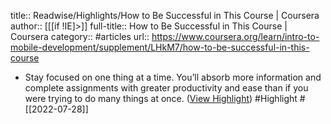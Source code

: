 title:: Readwise/Highlights/How to Be Successful in This Course | Coursera
author:: [[[if !IE]>]]
full-title:: How to Be Successful in This Course | Coursera
category:: #articles
url:: https://www.coursera.org/learn/intro-to-mobile-development/supplement/LHkM7/how-to-be-successful-in-this-course
- Stay focused on one thing at a time. You’ll absorb more information and complete assignments with greater productivity and ease than if you were trying to do many things at once. ([View Highlight](https://read.readwise.io/read/01g92a0q7t177ybv429mhxf7sy)) #Highlight #[[2022-07-28]]
